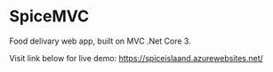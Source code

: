 # SpiceMVC
Food delivary web app, built on MVC .Net Core 3. 

Visit link below for live demo:
https://spiceislaand.azurewebsites.net/
